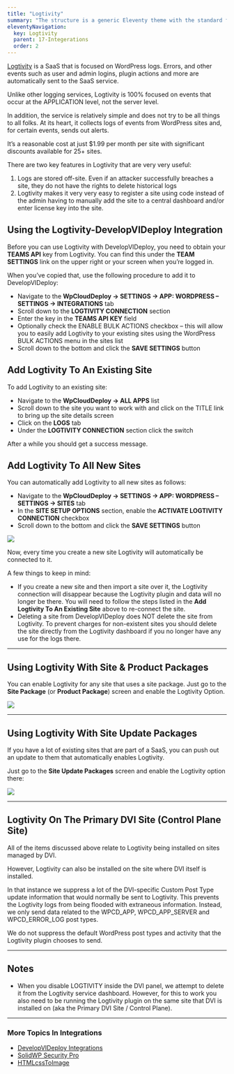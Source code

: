 ```yaml
---
title: "Logtivity"
summary: "The structure is a generic Eleventy theme with the standard folder and file names."
eleventyNavigation:
  key: Logtivity
  parent: 17-Integerations
  order: 2
---
```

[Logtivity](https://web.archive.org/web/20240304141806/https://logtivity.io/) is a SaaS that is focused on WordPress logs. Errors, and other events such as user and admin logins, plugin actions and more are automatically sent to the SaaS service.

Unlike other logging services, Logtivity is 100% focused on events that occur at the APPLICATION level, not the server level.

In addition, the service is relatively simple and does not try to be all things to all folks. At its heart, it collects logs of events from WordPress sites and, for certain events, sends out alerts.

It’s a reasonable cost at just $1.99 per month per site with significant discounts available for 25+ sites.

There are two key features in Logtivity that are very very useful:

1.  Logs are stored off-site. Even if an attacker successfully breaches a site, they do not have the rights to delete historical logs
2.  Logtivity makes it very very easy to register a site using code instead of the admin having to manually add the site to a central dashboard and/or enter license key into the site.

## Using the Logtivity-DevelopVIDeploy Integration

Before you can use Logtivity with DevelopVIDeploy, you need to obtain your **TEAMS API** key from Logtivity. You can find this under the **TEAM SETTINGS** link on the upper right or your screen when you’re logged in.

When you’ve copied that, use the following procedure to add it to DevelopVIDeploy:

*   Navigate to the **WpCloudDeploy → SETTINGS → APP: WORDPRESS – SETTINGS → INTEGRATIONS** tab
*   Scroll down to the **LOGTIVITY CONNECTION** section
*   Enter the key in the **TEAMS API KEY** field
*   Optionally check the ENABLE BULK ACTIONS checkbox – this will allow you to easily add Logtivity to your existing sites using the WordPress BULK ACTIONS menu in the sites list
*   Scroll down to the bottom and click the **SAVE SETTINGS** button

## Add Logtivity To An Existing Site

To add Logtivity to an existing site:

*   Navigate to the **WpCloudDeploy  → ALL APPS** list
*   Scroll down to the site you want to work with and click on the TITLE link to bring up the site details screen
*   Click on the **LOGS** tab
*   Under the **LOGTIVITY CONNECTION** section click the switch

After a while you should get a success message.

## Add Logtivity To All New Sites

You can automatically add Logtivity to all new sites as follows:

*   Navigate to the **WpCloudDeploy  → SETTINGS → APP: WORDPRESS – SETTINGS → SITES** tab
*   In the **SITE SETUP OPTIONS** section, enable the **ACTIVATE LOGTIVITY CONNECTION** checkbox
*   Scroll down to the bottom and click the **SAVE SETTINGS** button

[![](https://web.archive.org/web/20240304141806im_/https://wpclouddeploy.com/wp-content/uploads/2023/11/wpcd-56-logtivity-02.png)](https://web.archive.org/web/20240304141806/https://wpclouddeploy.com/wp-content/uploads/2023/11/wpcd-56-logtivity-02.png)

Now, every time you create a new site Logtivity will automatically be connected to it.

A few things to keep in mind:

*   If you create a new site and then import a site over it, the Logtivity connection will disappear because the Logtivity plugin and data will no longer be there. You will need to follow the steps listed in the **Add Logtivity To An Existing Site** above to re-connect the site.
*   Deleting a site from DevelopVIDeploy does NOT delete the site from Logtivity. To prevent charges for non-existent sites you should delete the site directly from the Logtivity dashboard if you no longer have any use for the logs there.

- - -

## Using Logtivity With Site & Product Packages

You can enable Logtivity for any site that uses a site package. Just go to the **Site Package** (or **Product Package**) screen and enable the Logtivity Option.

[![](https://web.archive.org/web/20240304141806im_/https://wpclouddeploy.com/wp-content/uploads/2023/11/wpcd-56-site-packages-03.png)](https://web.archive.org/web/20240304141806/https://wpclouddeploy.com/wp-content/uploads/2023/11/wpcd-56-site-packages-03.png)

- - -

## Using Logtivity With Site Update Packages

If you have a lot of existing sites that are part of a SaaS, you can push out an update to them that automatically enables Logtivity.

Just go to the **Site Update Packages** screen and enable the Logtivity option there:

[![](https://web.archive.org/web/20240304141806im_/https://wpclouddeploy.com/wp-content/uploads/2023/11/wpcd-56-site-update-packages-01.png)](https://web.archive.org/web/20240304141806/https://wpclouddeploy.com/wp-content/uploads/2023/11/wpcd-56-site-update-packages-01.png)

- - -

## Logtivity On The Primary DVI Site (Control Plane Site)

All of the items discussed above relate to Logtivity being installed on sites managed by DVI.

However, Logtivity can also be installed on the site where DVI itself is installed.

In that instance we suppress a lot of the DVI-specific Custom Post Type update information that would normally be sent to Logtivity. This prevents the Logtivity logs from being flooded with extraneous information. Instead, we only send data related to the WPCD\_APP, WPCD\_APP\_SERVER and WPCD\_ERROR\_LOG post types.

We do not suppress the default WordPress post types and activity that the Logtivity plugin chooses to send.

- - -

## Notes

*   When you disable LOGTIVITY inside the DVI panel, we attempt to delete it from the Logtivity service dashboard. However, for this to work you also need to be running the Logtivity plugin on the same site that DVI is installed on (aka the Primary DVI Site / Control Plane).

- - -

### More Topics In Integrations

*   [DevelopVIDeploy Integrations](https://web.archive.org/web/20240304141806/https://wpclouddeploy.com/documentation/integrations/wpclouddeploy-integrations/)
*   [SolidWP Security Pro](https://web.archive.org/web/20240304141806/https://wpclouddeploy.com/documentation/integrations/solidwp-security-pro/)
*   [HTMLcssToImage](https://web.archive.org/web/20240304141806/https://wpclouddeploy.com/documentation/integrations/htmlcsstoimage/)
